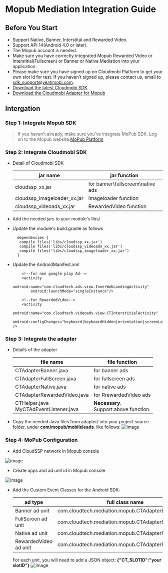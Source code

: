 
# Mopub Mediation Integration Guide


## <a name="start">Before You Start</a>  

* Support Native, Banner, Interstital and Rewarded Video.
* Support API 14(Android 4.0 or later).
* The Mopub account is needed. 
* Make sure you have correctly integrated Mopub Rewarded Video or Interstitial(Fullscreen) or Banner or Native Mediation into your application.
* Please make sure you have signed up on Cloudmobi Platform to get your own slot id for test. If you haven't signed up, please contact us, email to sdk_support@yeahmobi.com.
* [Download the latest Cloudmobi SDK](https://github.com/cloudmobi/AndroidSDK/blob/master/AndroidSDK.zip)
* [Download the Cloudmobi Adapter for Mopub](https://github.com/cloudmobi/AndroidSDK/blob/master/AndroidSDK_Adapter-For-Mopub.zip)

## <a name="Docking">Intergation</a>

### Step 1: Integrate Mopub SDK    

> If you haven't already, make sure you've integrate MoPub SDK.
> Log on to the Mopub website:[MoPub Platform](https://app.mopub.com/account/login)


### Step 2: Integrate Cloudmobi SDK

* Detail of Cloudmobi SDK

    | jar name | jar function |
    | --- | --- |
    | cloudssp_xx.jar             | for banner\fullscreem\native ads |
    | cloudssp_imageloader_xx.jar | Imageloader function |
    | cloudssp_videoads_xx.jar    | RewardedVideo function |

* Add the needed jars to your module's libs/
* Update the module's build.gradle as follows

    ```
      dependencies {
       compile files('libs/cloudssp_xx.jar')
       compile files('libs/cloudssp_videoads_xx.jar')
       compile files('libs/cloudssp_imageloader_xx.jar')
      }
    ```

* Update the AndroidManifest.xml

    ```
        <!--for non google play Ad-->
        <activity
            android:name="com.cloudtech.ads.view.InnerWebLandingActivity"
            android:launchMode="singleInstance"/>
    
        <!--for RewardedVideo-->
        <activity
            android:name="com.cloudtech.videoads.view.CTInterstitialActivity"
          android:configChanges="keyboard|keyboardHidden|orientation|screenLayout|uiMode|screenSize|smallestScreenSize" />
    ```

### Step 3: Integrate the adapter

* Details of the adapter

    | file name | file function |
    | --- | --- |
    | CTAdapterBanner.java | for banner ads |
    | CTAdapterFullScreen.java | for fullscreen ads |
    | CTAdapterNative.java | for native ads |
    | CTAdapterRewardedVideo.java | for RrewardedVideo ads |
    | CTHelper.java <br> MyCTAdEventListener.java | **Necessary**. <br> Support above function. |


* Copy the needed Java files from adapter/ into your project source folder, under **com/mopub/mobileleads**. like follows:
    ![image](https://user-images.githubusercontent.com/11080337/27760298-9673bcee-5e76-11e7-8d60-dffadf402cef.png)
    
### Step 4: MoPub Configuration

* Add CloudSSP network in Mopub console

![image](https://user-images.githubusercontent.com/11080337/27760048-e9f81802-5e70-11e7-93ba-7c186467b5df.png)

* Create apps and ad unit id in Mopub console

![image](https://user-images.githubusercontent.com/11080337/27760203-4b21ec86-5e74-11e7-8d0d-ef8328a5c4cc.png)

* Add the Custom Event Classes for the Android SDK:

    | ad type | full class name |
    | --- | --- |
    | Banner ad unit     | com.cloudtech.mediation.mopub.CTAdapterBanner |
    | FullScreen ad unit | com.cloudtech.mediation.mopub.CTAdapterFullScreen |
    | Native ad unit     | com.cloudtech.mediation.mopub.CTAdapterNative |
    | RewardedVideo ad unit     | com.cloudtech.mediation.mopub.CTAdapterRewardVideo |

    For each unit, you will need to add a JSON object:  **{"CT_SLOTID":"your slotID"}**
![image](https://user-images.githubusercontent.com/11080337/27760260-b71bf0c0-5e75-11e7-9d1c-afc25200a902.png)








